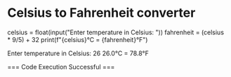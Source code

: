 # Celsius to Fahrenheit converter
celsius = float(input("Enter temperature in Celsius: "))
fahrenheit = (celsius * 9/5) + 32
print(f"{celsius}°C = {fahrenheit}°F")

Enter temperature in Celsius: 26
26.0°C = 78.8°F

=== Code Execution Successful ===

